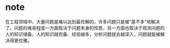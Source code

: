 
# note

在工程领域中，大量问题是难以达到最优解的，许多问题只是被“差不多”地解决了。问题的难易程度一方面取决于问题本身的性质，另一方面也取决于观测问题的人的知识储备。人的知识越完备、经验越多，分析问题就会越深入，问题就能被解决得更优雅。
